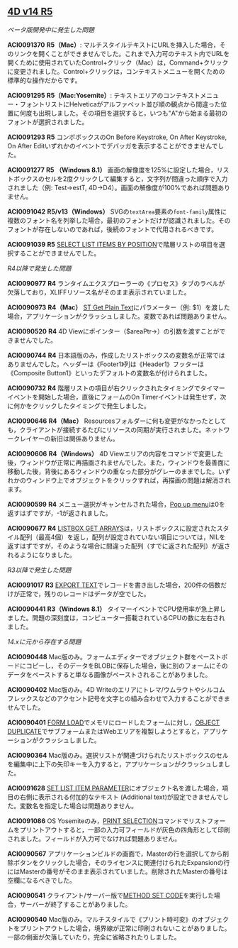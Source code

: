 [4D v14 R5](http://forums.4d.fr/List_Message/JP:0/0/2/1/1/1/14693246/0/0/1/-1/0/0/0/0/0/0)
---

*ペータ版開発中に発生した問題*

**ACI0091370** **R5（Mac）**: マルチスタイルテキストにURLを挿入した場合，そのリンクを開くことができませんでした。これまで入力可のテキスト内でURLを開くために使用されていたControl+クリック（Mac）は，Command+クリックに変更されました。Control+クリックは，コンテキストメニューを開くための標準的な操作だからです。

**ACI0091295** **R5（Mac:Yosemite）**: テキストエリアのコンテキストメニュー・フォントリストにHelveticaがアルファベット並び順の観点から間違った位置に何度も出現しました。その項目を選択すると，いつも"A"から始まる最初のフォントが選択されました。

**ACI0091293** **R5** コンボボックスのOn Before Keystroke, On After Keystroke, On After Editいずれかのイベントでデバッガを表示することができませんでした。

**ACI0091277** **R5 （Windows 8.1）** 画面の解像度を125%に設定した場合，リストボックスのセルを2度クリックして編集すると，文字列が間違った順序で入力されました（例: Test->estT, 4D->D4）。画面の解像度が100%であれば問題ありません。

**ACI0091042** **R5/v13（Windows）** SVGの```textArea```要素の```font-family```属性に複数のフォント名を列挙した場合，最初のフォントだけが認識されました。そのフォントが存在しないのであれば，後続のフォントで代用されるべきです。

**ACI0091039** **R5** [SELECT LIST ITEMS BY POSITION](http://doc.4d.com/4Dv14/4D/14.3/SELECT-LIST-ITEMS-BY-POSITION.301-1696757.ja.html)で階層リストの項目を選択することができませんでした。

*R4以降で発生した問題*

**ACI0090977** **R4** ランタイムエクスプローラーの《プロセス》タブのラベルが欠落しており，XLIFFリソース名がそのまま表示されていました。

**ACI0090973** **R4（Mac）** [ST Get Plain Text](http://doc.4d.com/4Dv14/4D/14.3/ST-Get-plain-text.301-1696524.ja.html)にパラメーター（例: $1）を渡した場合，アプリケーションがクラッシュしました。変数であれば問題ありません。

**ACI0090520** **R4** 4D Viewにポインター（$areaPtr->）の引数を渡すことができませんでした。

**ACI0090744** **R4** 日本語版のみ，作成したリストボックスの変数名が正常ではありませんでした。ヘッダーは《Footer1》列は《Header1》フッターは《Composite Button1》といったデフォルトの変数名が付けられました。

**ACI0090732** **R4** 階層リストの項目が右クリックされたタイミングでタイマーイベントを開始した場合，直後にフォームのOn Timerイベントは発生せず，次に何かをクリックしたタイミングで発生しました。

**ACI0090646** **R4（Mac）** Resourcesフォルダーに何も変更がなかったとしても，クライアントが接続するたびにリソースの同期が実行されました。ネットワークレイヤーの新旧は関係ありません。

**ACI0090606** **R4（Windows）** 4D Viewエリアの内容をコマンドで変更した後，ウィンドウが正常に再描画されませんでした。また，ウィンドウを最善面に移動した後，背後にあるウィンドウの重なった部分がグレーのままでした。いずれかのウィンドウ上でオブジェクトをクリックすれば，再描画の問題は解消されます。

**ACI0090599** **R4** メニュー選択がキャンセルされた場合，[Pop up menu](http://doc.4d.com/4Dv14/4D/14.3/Pop-up-menu.301-1697629.ja.html)は0を返すはずですが，-1が返されました。

**ACI0090677** **R4** [LISTBOX GET ARRAYS](http://doc.4d.com/4Dv14/4D/14.3/LISTBOX-GET-ARRAYS.301-1696835.ja.html)は，リストボックスに設定されたスタイル配列（最高4個）を返し，配列が設定されていない項目については，NILを返すはずですが，そのような場合に間違った配列（すでに返された配列）が返されるようになりました。

*R3以降で発生した問題*

**ACI0091017** **R3** [EXPORT TEXT](http://doc.4d.com/4Dv14/4D/14.3/EXPORT-TEXT.301-1696767.ja.html)でレコードを書き出した場合，200件の倍数だけが正常で，残りのレコードはデータが空でした。

**ACI0090441** **R3（Windows 8.1）** タイマーイベントでCPU使用率が急上昇しました。問題の深刻度は，コンピューター搭載されているCPUの数に左右されました。

*14.xに元から存在する問題*

**ACI0090448** Mac版のみ。フォームエディターでオブジェクト群をペーストボードにコピーし，そのデータをBLOBに保存した場合，後に別のフォームにそのデータをペーストすると単なる画像がペーストされることがありました。

**ACI0090402** Mac版のみ。4D Writeのエリアにトレマ/ウムラウトやシルコムフレックスなどのアクセント記号を文字との組み合わせで入力することができませんでした。

**ACI0090401** [FORM LOAD](http://doc.4d.com/4Dv14/4D/14.3/FORM-LOAD.301-1696723.ja.html)でメモリにロードしたフォームに対し，[OBJECT DUPLICATE](http://doc.4d.com/4Dv14/4D/14.3/OBJECT-DUPLICATE.301-1697007.ja.html)でサブフォームまたはWebエリアを複製しようとすると，アプリケーションがクラッシュしました。

**ACI0090364** Mac版のみ。選択リストが関連づけられたリストボックスのセルを編集中に上下の矢印キーを入力すると，アプリケーションがクラッシュしました。

**ACI0091628** [SET LIST ITEM PARAMETER](http://doc.4d.com/4Dv14/4D/14.3/SET-LIST-ITEM-PARAMETER.301-1696736.ja.html)にオブジェクト名を渡した場合，項目の右側に表示される付加的なテキスト (Additional text)が設定できませんでした。変数名を指定した場合は問題ありません。

**ACI0091086** OS Yosemiteのみ，[PRINT SELECTION](http://doc.4d.com/4Dv14/4D/14.3/PRINT-SELECTION.301-1697079.ja.html)コマンドでリストフォームをプリントアウトすると，一部の入力可フィールドが灰色の四角形として印刷されました。フィールドが入力可でなければ問題ありません。

**ACI0090567** アプリケーションビルドの画面で，Masterの行を選択してから削除ボタンをクリックした場合，そのライセンスに関連付けられたExpansionの行にはMasterの番号がそのまま表示されていました。削除されたMasterの番号は空欄になるべきでした。

**ACI0090541** クライアント/サーバー版で[METHOD SET CODE](http://doc.4d.com/4Dv14/4D/14.3/METHOD-SET-CODE.301-1696574.ja.html)を実行した場合，サーバーが終了することがありました。

**ACI0090540** Mac版のみ。マルチスタイルで《プリント時可変》のオブジェクトをプリントアウトした場合，境界線が正常に印刷されないことがありました。一部の側面が欠落していたり，完全に省略されたりしました。
